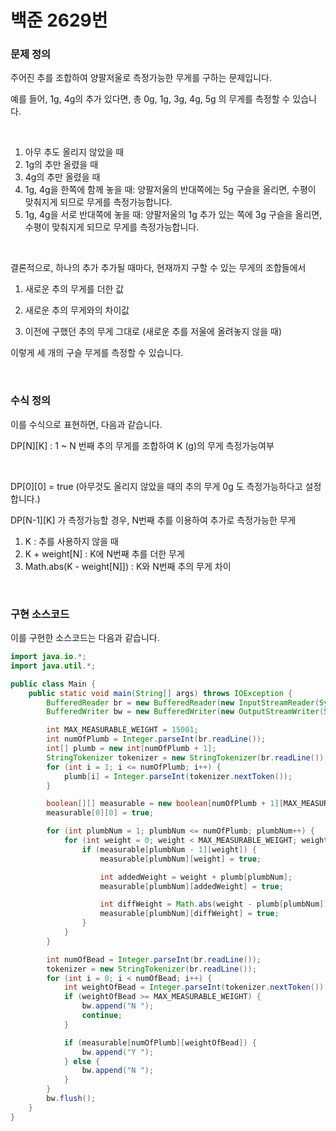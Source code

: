 # 백준 2629번

### 문제 정의

주어진 추를 조합하여 양팔저울로 측정가능한 무게를 구하는 문제입니다.

예를 들어, 1g, 4g의 추가 있다면, 총 0g, 1g, 3g, 4g, 5g 의 무게를 측정할 수 있습니다.

<br>

1. 아무 추도 올리지 않았을 때
2. 1g의 추만 올렸을 때
3. 4g의 추만 올렸을 때
4. 1g, 4g을 한쪽에 함께 놓을 때: 양팔저울의 반대쪽에는 5g 구슬을 올리면, 수평이 맞춰지게 되므로 무게를 측정가능합니다.
5. 1g, 4g을 서로 반대쪽에 놓을 때: 양팔저울의 1g 추가 있는 쪽에 3g 구슬을 올리면, 수평이 맞춰지게 되므로 무게를 측정가능합니다.

<br>

결론적으로, 하나의 추가 추가될 때마다, 현재까지 구할 수 있는 무게의 조합들에서 

1. 새로운 추의 무게를 더한 값

2. 새로운 추의 무게와의 차이값
3. 이전에 구했던 추의 무게 그대로 (새로운 추를 저울에 올려놓지 않을 때)

이렇게 세 개의 구슬 무게를 측정할 수 있습니다.

<br>

### 수식 정의

이를 수식으로 표현하면, 다음과 같습니다.

DP\[N][K] : 1 ~ N 번째 추의 무게를 조합하여 K (g)의 무게 측정가능여부

<br>

DP\[0][0] = true (아무것도 올리지 않았을 때의 추의 무게 0g 도 측정가능하다고 설정합니다.)

DP\[N-1][K] 가 측정가능할 경우, N번째 추를 이용하여 추가로 측정가능한 무게

1. K : 추를 사용하지 않을 때
2. K + weight[N] : K에 N번째 추를 더한 무게
3. Math.abs(K - weight[N]]) : K와 N번째 추의 무게 차이

<br>

### 구현 소스코드

이를 구현한 소스코드는 다음과 같습니다.

```java
import java.io.*;
import java.util.*;

public class Main {
    public static void main(String[] args) throws IOException {
        BufferedReader br = new BufferedReader(new InputStreamReader(System.in));
        BufferedWriter bw = new BufferedWriter(new OutputStreamWriter(System.out));

        int MAX_MEASURABLE_WEIGHT = 15001;
        int numOfPlumb = Integer.parseInt(br.readLine());
        int[] plumb = new int[numOfPlumb + 1];
        StringTokenizer tokenizer = new StringTokenizer(br.readLine());
        for (int i = 1; i <= numOfPlumb; i++) {
            plumb[i] = Integer.parseInt(tokenizer.nextToken());
        }

        boolean[][] measurable = new boolean[numOfPlumb + 1][MAX_MEASURABLE_WEIGHT];
        measurable[0][0] = true;

        for (int plumbNum = 1; plumbNum <= numOfPlumb; plumbNum++) {
            for (int weight = 0; weight < MAX_MEASURABLE_WEIGHT; weight++) {
                if (measurable[plumbNum - 1][weight]) {
                    measurable[plumbNum][weight] = true;

                    int addedWeight = weight + plumb[plumbNum];
                    measurable[plumbNum][addedWeight] = true;

                    int diffWeight = Math.abs(weight - plumb[plumbNum]);
                    measurable[plumbNum][diffWeight] = true;
                }
            }
        }

        int numOfBead = Integer.parseInt(br.readLine());
        tokenizer = new StringTokenizer(br.readLine());
        for (int i = 0; i < numOfBead; i++) {
            int weightOfBead = Integer.parseInt(tokenizer.nextToken());
            if (weightOfBead >= MAX_MEASURABLE_WEIGHT) {
                bw.append("N ");
                continue;
            }

            if (measurable[numOfPlumb][weightOfBead]) {
                bw.append("Y ");
            } else {
                bw.append("N ");
            }
        }
        bw.flush();
    }
}
```

